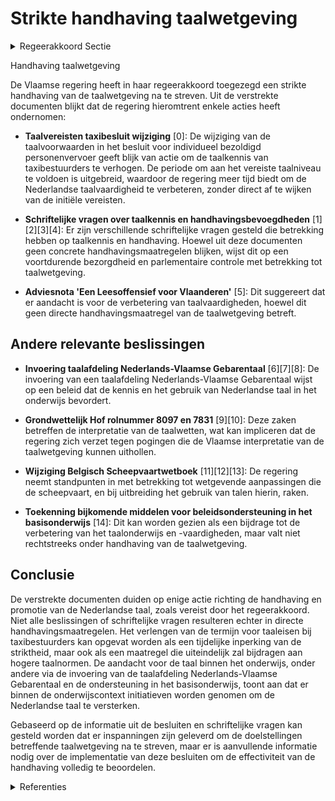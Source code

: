 # Strikte handhaving taalwetgeving

<details>
        <summary>Regeerakkoord Sectie </summary>
        <p>2.2.6 Strikte handhaving taalwetgeving De interpretatie van de omzendbrieven Peeters en Martens blijft aangehouden. We nemen een assertieve houding aan bij schendingen van de taalwetgeving. We verzetten ons maximaal tegen pogingen om de Vlaamse interpretatie uit te hollen. </p>
        </details> 

Handhaving taalwetgeving

De Vlaamse regering heeft in haar regeerakkoord toegezegd een strikte handhaving van de taalwetgeving na te streven. Uit de verstrekte documenten blijkt dat de regering hieromtrent enkele acties heeft ondernomen:

- **Taalvereisten taxibesluit wijziging** \[0\]: De wijziging van de taalvoorwaarden in het besluit voor individueel bezoldigd personenvervoer geeft blijk van actie om de taalkennis van taxibestuurders te verhogen. De periode om aan het vereiste taalniveau te voldoen is uitgebreid, waardoor de regering meer tijd biedt om de Nederlandse taalvaardigheid te verbeteren, zonder direct af te wijken van de initiële vereisten.
   
- **Schriftelijke vragen over taalkennis en handhavingsbevoegdheden** \[1\]\[2\]\[3\]\[4\]: Er zijn verschillende schriftelijke vragen gesteld die betrekking hebben op taalkennis en handhaving. Hoewel uit deze documenten geen concrete handhavingsmaatregelen blijken, wijst dit op een voortdurende bezorgdheid en parlementaire controle met betrekking tot taalwetgeving.

- **Adviesnota 'Een Leesoffensief voor Vlaanderen'** \[5\]: Dit suggereert dat er aandacht is voor de verbetering van taalvaardigheden, hoewel dit geen directe handhavingsmaatregel van de taalwetgeving betreft.

## Andere relevante beslissingen

- **Invoering taalafdeling Nederlands-Vlaamse Gebarentaal** \[6\]\[7\]\[8\]: De invoering van een taalafdeling Nederlands-Vlaamse Gebarentaal wijst op een beleid dat de kennis en het gebruik van Nederlandse taal in het onderwijs bevordert.

- **Grondwettelijk Hof rolnummer 8097 en 7831** \[9\]\[10\]: Deze zaken betreffen de interpretatie van de taalwetten, wat kan impliceren dat de regering zich verzet tegen pogingen die de Vlaamse interpretatie van de taalwetgeving kunnen uithollen.

- **Wijziging Belgisch Scheepvaartwetboek** \[11\]\[12\]\[13\]: De regering neemt standpunten in met betrekking tot wetgevende aanpassingen die de scheepvaart, en bij uitbreiding het gebruik van talen hierin, raken.

- **Toekenning bijkomende middelen voor beleidsondersteuning in het basisonderwijs** \[14\]: Dit kan worden gezien als een bijdrage tot de verbetering van het taalonderwijs en -vaardigheden, maar valt niet rechtstreeks onder handhaving van de taalwetgeving.

## Conclusie

De verstrekte documenten duiden op enige actie richting de handhaving en promotie van de Nederlandse taal, zoals vereist door het regeerakkoord. Niet alle beslissingen of schriftelijke vragen resulteren echter in directe handhavingsmaatregelen. Het verlengen van de termijn voor taaleisen bij taxibestuurders kan opgevat worden als een tijdelijke inperking van de striktheid, maar ook als een maatregel die uiteindelijk zal bijdragen aan hogere taalnormen. De aandacht voor de taal binnen het onderwijs, onder andere via de invoering van de taalafdeling Nederlands-Vlaamse Gebarentaal en de ondersteuning in het basisonderwijs, toont aan dat er binnen de onderwijscontext initiatieven worden genomen om de Nederlandse taal te versterken. 

Gebaseerd op de informatie uit de besluiten en schriftelijke vragen kan gesteld worden dat er inspanningen zijn geleverd om de doelstellingen betreffende taalwetgeving na te streven, maar er is aanvullende informatie nodig over de implementatie van deze besluiten om de effectiviteit van de handhaving volledig te beoordelen.

<details>
        <summary> Referenties</summary>
        
**[\[0\]](https://beslissingenvlaamseregering.vlaanderen.be/?search=Taalvereisten%20taxibesluit&dateOption=select&startDate=2022-06-03T08%3A00%3A00Z&endDate=2022-06-03T08%3A00%3A00Z)** : **(2022-06-03)** Taalvereisten taxibesluit 

**[\[1\]](https://beslissingenvlaamseregering.vlaanderen.be/?search=Schriftelijke%20vraag%20van%204%20februari%202022%20van%20mevrouw%20Adeline%20Blancquaert%2C%20gesteld%20aan%20meerdere%20Vlaamse%20ministers%2C%20betreffende%20%22Vlaamse%20handhavingsbevoegdheden%20%E2%80%93%20Versnippering%22&dateOption=select&startDate=2022-02-11T09%3A00%3A00Z&endDate=2022-02-11T09%3A00%3A00Z)** : **(2022-02-11)** Schriftelijke vraag van 4 februari 2022 van mevrouw Adeline Blancquaert, gesteld aan meerdere Vlaamse ministers, betreffende "Vlaamse handhavingsbevoegdheden – Versnippering" 

**[\[2\]](https://beslissingenvlaamseregering.vlaanderen.be/?search=Schriftelijke%20vraag%20van%202%20augustus%202023%20van%20Klaas%20Slootmans%2C%20gesteld%20aan%20alle%20Vlaamse%20ministers%2C%20betreffende%20%E2%80%9CVlaams%20overheidspersoneel%20%E2%80%93%20Talenkennis%E2%80%9D&dateOption=select&startDate=2023-08-31T08%3A00%3A00Z&endDate=2023-08-31T08%3A00%3A00Z)** : **(2023-08-31)** Schriftelijke vraag van 2 augustus 2023 van Klaas Slootmans, gesteld aan alle Vlaamse ministers, betreffende “Vlaams overheidspersoneel – Talenkennis” 

**[\[3\]](https://beslissingenvlaamseregering.vlaanderen.be/?search=Schriftelijke%20vraag%20van%2010%20februari%202021%20van%20de%20heer%20Chris%20Janssens%2C%20gesteld%20aan%20meerdere%20Vlaamse%20ministers%2C%20betreffende%20%22Subsidiereglementen%20en%20samenwerkingsovereenkomsten%20-%20Nederlands-clausule%22&dateOption=select&startDate=2021-02-26T09%3A00%3A00Z&endDate=2021-02-26T09%3A00%3A00Z)** : **(2021-02-26)** Schriftelijke vraag van 10 februari 2021 van de heer Chris Janssens, gesteld aan meerdere Vlaamse ministers, betreffende "Subsidiereglementen en samenwerkingsovereenkomsten - Nederlands-clausule" 

**[\[4\]](https://beslissingenvlaamseregering.vlaanderen.be/?search=Schriftelijke%20vraag%20van%204%20september%202023%20van%20Klaas%20Slootmans%2C%20gesteld%20aan%20alle%20Vlaamse%20ministers%2C%20betreffende%20%E2%80%9CSubsidiereglementen%20en%20samenwerkingsovereenkomsten%20%E2%80%93%20Implementatie%20Nederlands-clausule%E2%80%9D&dateOption=select&startDate=2023-09-08T08%3A00%3A00Z&endDate=2023-09-08T08%3A00%3A00Z)** : **(2023-09-08)** Schriftelijke vraag van 4 september 2023 van Klaas Slootmans, gesteld aan alle Vlaamse ministers, betreffende “Subsidiereglementen en samenwerkingsovereenkomsten – Implementatie Nederlands-clausule” 

**[\[5\]](https://beslissingenvlaamseregering.vlaanderen.be/?search=Adviesnota%3A%20%E2%80%9CEen%20Leesoffensief%20voor%20Vlaanderen%E2%80%9D&dateOption=select&startDate=2021-07-16T06%3A00%3A00Z&endDate=2021-07-16T06%3A00%3A00Z)** : **(2021-07-16)** Adviesnota: “Een Leesoffensief voor Vlaanderen” 

**[\[6\]](https://beslissingenvlaamseregering.vlaanderen.be/?search=Invoering%20taalafdeling%20Nederlands-Vlaamse%20Gebarentaal%20in%20het%20gewoon%20basisonderwijs%3A%20voorontwerp%20van%20wijzigingsdecreet&dateOption=select&startDate=2023-10-27T08%3A00%3A00Z&endDate=2023-10-27T08%3A00%3A00Z)** : **(2023-10-27)** Invoering taalafdeling Nederlands-Vlaamse Gebarentaal in het gewoon basisonderwijs: voorontwerp van wijzigingsdecreet 

**[\[7\]](https://beslissingenvlaamseregering.vlaanderen.be/?search=Invoering%20taalafdeling%20Nederlands-Vlaamse%20Gebarentaal%20in%20het%20gewoon%20basisonderwijs&dateOption=select&startDate=2023-07-14T08%3A00%3A00Z&endDate=2023-07-14T08%3A00%3A00Z)** : **(2023-07-14)** Invoering taalafdeling Nederlands-Vlaamse Gebarentaal in het gewoon basisonderwijs 

**[\[8\]](https://beslissingenvlaamseregering.vlaanderen.be/?search=Taalafdeling%20Nederlands-Vlaamse%20Gebarentaal&dateOption=select&startDate=2023-11-17T09%3A00%3A00Z&endDate=2023-11-17T09%3A00%3A00Z)** : **(2023-11-17)** Taalafdeling Nederlands-Vlaamse Gebarentaal 

**[\[9\]](https://beslissingenvlaamseregering.vlaanderen.be/?search=Grondwettelijk%20Hof%3A%20rolnummer%208097&dateOption=select&startDate=2023-12-08T09%3A00%3A00Z&endDate=2023-12-08T09%3A00%3A00Z)** : **(2023-12-08)** Grondwettelijk Hof: rolnummer 8097 

**[\[10\]](https://beslissingenvlaamseregering.vlaanderen.be/?search=Grondwettelijk%20Hof%3A%20rolnummer%207831&dateOption=select&startDate=2022-09-09T08%3A00%3A00Z&endDate=2022-09-09T08%3A00%3A00Z)** : **(2022-09-09)** Grondwettelijk Hof: rolnummer 7831 

**[\[11\]](https://beslissingenvlaamseregering.vlaanderen.be/?search=Wijziging%20Belgisch%20Scheepvaartwetboek%3A%20standpuntbepaling&dateOption=select&startDate=2023-09-22T08%3A00%3A00Z&endDate=2023-09-22T08%3A00%3A00Z)** : **(2023-09-22)** Wijziging Belgisch Scheepvaartwetboek: standpuntbepaling 

**[\[12\]](https://beslissingenvlaamseregering.vlaanderen.be/?search=Standpuntbepaling%20wetswijziging%20Belgisch%20scheepvaartwetboek&dateOption=select&startDate=2020-06-19T08%3A00%3A00Z&endDate=2020-06-19T08%3A00%3A00Z)** : **(2020-06-19)** Standpuntbepaling wetswijziging Belgisch scheepvaartwetboek 

**[\[13\]](https://beslissingenvlaamseregering.vlaanderen.be/?search=Handhaving%20scheepvaartregelgeving%3A%20standpuntbepaling&dateOption=select&startDate=2020-07-03T08%3A00%3A00Z&endDate=2020-07-03T08%3A00%3A00Z)** : **(2020-07-03)** Handhaving scheepvaartregelgeving: standpuntbepaling 

**[\[14\]](https://beslissingenvlaamseregering.vlaanderen.be/?search=wijziging%20besluit%20over%20de%20verdeling%20van%20de%20betrekkingen%2C%20de%20terbeschikkingstelling%20wegens%20ontstentenis%20van%20betrekking%2C%20de%20reaffectatie%2C%20de%20wedertewerkstelling%20en%20de%20toekenning%20van%20een%20wachtgeld%20of%20wachtgeldtoelage&dateOption=select&startDate=2022-06-10T08%3A00%3A00Z&endDate=2022-06-10T08%3A00%3A00Z)** : **(2022-06-10)** wijziging besluit over de verdeling van de betrekkingen, de terbeschikkingstelling wegens ontstentenis van betrekking, de reaffectatie, de wedertewerkstelling en de toekenning van een wachtgeld of wachtgeldtoelage 
        </details> 

